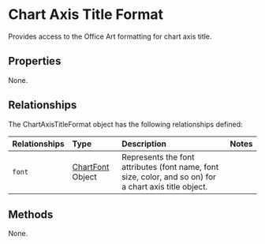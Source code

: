 # Chart Axis Title Format
Provides access to the Office Art formatting for chart axis title.

## Properties
None.

## Relationships
The ChartAxisTitleFormat object has the following relationships defined:

| Relationships    | Type    |Description|Notes |
|:-----------------|:--------|:----------|:-----|
| `font`          |[ChartFont](chartFont.md) Object | Represents the font attributes (font name, font size, color, and so on) for a chart axis title object. 

## Methods
None.